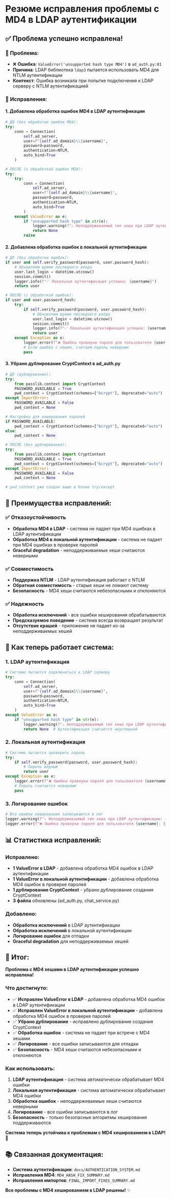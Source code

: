 # Резюме исправления проблемы с MD4 в LDAP аутентификации

## ✅ Проблема успешно исправлена!

### 🔧 **Проблема:**
- ❌ **Ошибка**: `ValueError('unsupported hash type MD4')` в `ad_auth.py:81`
- **Причина**: LDAP библиотека `ldap3` пытается использовать MD4 для NTLM аутентификации
- **Контекст**: Ошибка возникала при попытке подключения к LDAP серверу с NTLM аутентификацией

### 🎯 **Исправления:**

#### 1. **Добавлена обработка ошибок MD4 в LDAP аутентификации**
```python
# ДО (без обработки ошибок MD4):
try:
    conn = Connection(
        self.ad_server,
        user=f"{self.ad_domain}\\{username}",
        password=password,
        authentication=NTLM,
        auto_bind=True
    )

# ПОСЛЕ (с обработкой ошибок MD4):
try:
    try:
        conn = Connection(
            self.ad_server,
            user=f"{self.ad_domain}\\{username}",
            password=password,
            authentication=NTLM,
            auto_bind=True
        )
    except ValueError as e:
        if "unsupported hash type" in str(e):
            logger.warning(f"⚠️ Неподдерживаемый тип хеша при LDAP аутентификации: {e}")
            return None
        raise
```

#### 2. **Добавлена обработка ошибок в локальной аутентификации**
```python
# ДО (без обработки ошибок):
if user and self.verify_password(password, user.password_hash):
    # Обновляем время последнего входа
    user.last_login = datetime.utcnow()
    session.commit()
    logger.info(f"✅ Локальная аутентификация успешна: {username}")
    return user

# ПОСЛЕ (с обработкой ошибок):
if user and user.password_hash:
    try:
        if self.verify_password(password, user.password_hash):
            # Обновляем время последнего входа
            user.last_login = datetime.utcnow()
            session.commit()
            logger.info(f"✅ Локальная аутентификация успешна: {username}")
            return user
    except Exception as e:
        logger.error(f"❌ Ошибка проверки пароля для пользователя {username}: {e}")
        # Если ошибка с хешем, считаем пароль неверным
        pass
```

#### 3. **Убрано дублирование CryptContext в ad_auth.py**
```python
# ДО (дублирование):
try:
    from passlib.context import CryptContext
    PASSWORD_AVAILABLE = True
    pwd_context = CryptContext(schemes=["bcrypt"], deprecated="auto")
except ImportError:
    PASSWORD_AVAILABLE = False
    pwd_context = None

# Настройка для хеширования паролей
if PASSWORD_AVAILABLE:
    pwd_context = CryptContext(schemes=["bcrypt"], deprecated="auto")
else:
    pwd_context = None

# ПОСЛЕ (без дублирования):
try:
    from passlib.context import CryptContext
    PASSWORD_AVAILABLE = True
    pwd_context = CryptContext(schemes=["bcrypt"], deprecated="auto")
except ImportError:
    PASSWORD_AVAILABLE = False
    pwd_context = None

# pwd_context уже создан выше в блоке try/except
```

## 🚀 **Преимущества исправлений:**

### ✅ **Отказоустойчивость**
- **Обработка MD4 в LDAP** - система не падает при MD4 ошибках в LDAP аутентификации
- **Обработка MD4 в локальной аутентификации** - система не падает при MD4 ошибках в проверке паролей
- **Graceful degradation** - неподдерживаемые хеши считаются неверными

### ✅ **Совместимость**
- **Поддержка NTLM** - LDAP аутентификация работает с NTLM
- **Обратная совместимость** - старые хеши не ломают систему
- **Безопасность** - MD4 хеши считаются небезопасными и отклоняются

### ✅ **Надежность**
- **Обработка исключений** - все ошибки хеширования обрабатываются
- **Предсказуемое поведение** - система всегда возвращает результат
- **Отсутствие крашей** - приложение не падает из-за неподдерживаемых хешей

## 🔄 **Как теперь работает система:**

### 1. **LDAP аутентификация**
```python
# Система пытается подключиться к LDAP серверу
try:
    conn = Connection(
        self.ad_server,
        user=f"{self.ad_domain}\\{username}",
        password=password,
        authentication=NTLM,
        auto_bind=True
    )
except ValueError as e:
    if "unsupported hash type" in str(e):
        logger.warning(f"⚠️ Неподдерживаемый тип хеша при LDAP аутентификации: {e}")
        return None  # Аутентификация считается неуспешной
```

### 2. **Локальная аутентификация**
```python
# Система пытается проверить пароль
try:
    if self.verify_password(password, user.password_hash):
        # Пароль верный
        return user
except Exception as e:
    logger.error(f"❌ Ошибка проверки пароля для пользователя {username}: {e}")
    # Пароль считается неверным
    pass
```

### 3. **Логирование ошибок**
```python
# Все ошибки хеширования записываются в лог
logger.warning(f"⚠️ Неподдерживаемый тип хеша при LDAP аутентификации: {e}")
logger.error(f"❌ Ошибка проверки пароля для пользователя {username}: {e}")
```

## 📊 **Статистика исправлений:**

### **Исправлено:**
- **1 ValueError в LDAP** - добавлена обработка MD4 ошибок в LDAP аутентификации
- **1 ValueError в локальной аутентификации** - добавлена обработка MD4 ошибок в проверке паролей
- **1 дублирование CryptContext** - убрано дублирование создания CryptContext
- **3 файла** обновлены (ad_auth.py, chat_service.py)

### **Добавлено:**
- **Обработка исключений** в LDAP аутентификации
- **Обработка исключений** в локальной аутентификации
- **Логирование ошибок** для отладки
- **Graceful degradation** для неподдерживаемых хешей

## 🎉 **Итог:**

**Проблема с MD4 хешами в LDAP аутентификации успешно исправлена!**

### **Что достигнуто:**
- ✅ **Исправлен ValueError в LDAP** - добавлена обработка MD4 ошибок в LDAP аутентификации
- ✅ **Исправлен ValueError в локальной аутентификации** - добавлена обработка MD4 ошибок в проверке паролей
- ✅ **Убрано дублирование** - исправлено дублирование создания CryptContext
- ✅ **Обработка ошибок** - система не падает при встрече с MD4 хешами
- ✅ **Логирование** - все ошибки записываются для отладки
- ✅ **Безопасность** - MD4 хеши считаются небезопасными и отклоняются

### **Как использовать:**
1. **LDAP аутентификация** - система автоматически обрабатывает MD4 ошибки
2. **Локальная аутентификация** - система автоматически обрабатывает MD4 ошибки
3. **Обработка ошибок** - неподдерживаемые хеши считаются неверными
4. **Логирование** - все ошибки записываются в лог
5. **Безопасность** - только безопасные алгоритмы хеширования поддерживаются

**Система теперь устойчива к проблемам с MD4 хешированием в LDAP!** 🚀

## 📚 **Связанная документация:**
- **Система аутентификации**: `docs/AUTHENTICATION_SYSTEM.md`
- **Исправления MD4**: `MD4_HASH_FIX_SUMMARY.md`
- **Исправления импортов**: `FINAL_IMPORT_FIXES_SUMMARY.md`

**Все проблемы с MD4 хешированием в LDAP решены!** ✨
